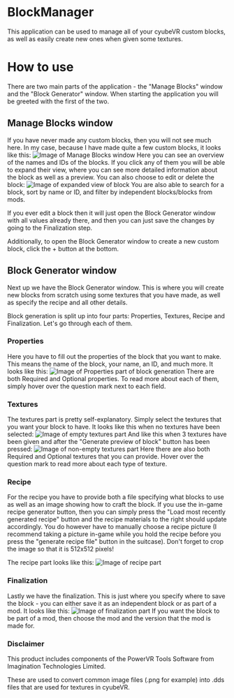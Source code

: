 # BlockManager
This application can be used to manage all of your cyubeVR custom blocks, as well as easily create new ones when given some textures.

# How to use
There are two main parts of the application - the "Manage Blocks" window and the "Block Generator" window. When starting the application 
you will be greeted with the first of the two.
## Manage Blocks window
If you have never made any custom blocks, then you will not see much here. In my case, because I have made quite a few custom blocks, it looks
like this:
![Image of Manage Blocks window](https://cdn.discordapp.com/attachments/804622949855264771/1153397706916630648/image.png)
Here you can see an overview of the names and IDs of the blocks. If you click any of them you will be able to expand their view, where you
can see more detailed information about the block as well as a preview. You can also choose to edit or delete the block:
![Image of expanded view of block](https://cdn.discordapp.com/attachments/804622949855264771/1153400733811613719/image.png)
You are also able to search for a block, sort by name or ID, and filter by independent blocks/blocks from mods.

If you ever edit a block then it will just open the Block Generator window with all values already there, and then you can just save 
the changes by going to the Finalization step.

Additionally, to open the Block Generator window to create a new custom block, click the + button at the bottom.

## Block Generator window
Next up we have the Block Generator window. This is where you will create new blocks from scratch using some textures that
you have made, as well as specify the recipe and all other details.

Block generation is split up into four parts: Properties, Textures, Recipe and Finalization. Let's go through each of them.
### Properties
Here you have to fill out the properties of the block that you want to make. This means the name of the block, your name, an ID,
and much more. It looks like this:
![Image of Properties part of block generation](https://cdn.discordapp.com/attachments/804622949855264771/1153401657372200980/image.png)
There are both Required and Optional properties. To read more about each of them, simply hover over the question mark next to
each field.

### Textures
The textures part is pretty self-explanatory. Simply select the textures that you want your block to have. It looks like this
when no textures have been selected:
![Image of empty textures part](https://cdn.discordapp.com/attachments/804622949855264771/1153402689493930134/image.png)
And like this when 3 textures have been given and after the "Generate preview of block" button has been pressed:
![Image of non-empty textures part](https://cdn.discordapp.com/attachments/804622949855264771/1153403026015535214/image.png)
Here there are also both Required and Optional textures that you can provide. Hover over the question mark to read more about
each type of texture.

### Recipe
For the recipe you have to provide both a file specifying what blocks to use as well as an image showing how to craft the block.
If you use the in-game recipe generator button, then you can simply press the "Load most recently generated recipe" button and
the recipe materials to the right should update accordingly. You do however have to manually choose a recipe picture (I
recommend taking a picture in-game while you hold the recipe before you press the "generate recipe file" button in the suitcase).
Don't forget to crop the image so that it is 512x512 pixels!

The recipe part looks like this:
![Image of recipe part](https://cdn.discordapp.com/attachments/804622949855264771/1153404248663531621/image.png)

### Finalization
Lastly we have the finalization. This is just where you specify where to save the block - you can either save it as an independent
block or as part of a mod. It looks like this:
![Image of finalization part](https://cdn.discordapp.com/attachments/804622949855264771/1153405589146325143/image.png)
If you want the block to be part of a mod, then choose the mod and the version that the mod is made for.

### Disclaimer
This product includes components of the PowerVR Tools Software from Imagination Technologies Limited.

These are used to convert common image files (.png for example) into .dds files that are used for textures in cyubeVR.
